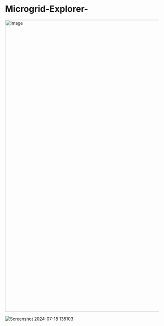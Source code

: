 # Microgrid-Explorer-

<img width="959" alt="image" src="https://github.com/user-attachments/assets/4564c397-5bbc-46be-af9d-354196716e06">

![Screenshot 2024-07-18 135103](https://github.com/user-attachments/assets/96a2dd69-a83b-4888-a1b3-b3d00b4b6ac8)
